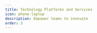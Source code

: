 ```yaml
---
title: Technology Platforms and Services
icon: phone-laptop
description: Empower teams to innovate
order: 3
---
```


